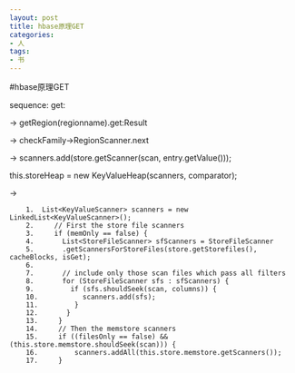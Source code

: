 ```yaml
---
layout: post
title: hbase原理GET
categories:
- 人
tags:
- 书
---
```




#hbase原理GET

sequence:
get:

-> getRegion(regionname).get:Result

-> checkFamily->RegionScanner.next

-> scanners.add(store.getScanner(scan, entry.getValue()));

   this.storeHeap = new KeyValueHeap(scanners, comparator);

-> 

		1.  List<KeyValueScanner> scanners = new LinkedList<KeyValueScanner>();  
		2.     // First the store file scanners  
		3.     if (memOnly == false) {  
		4.       List<StoreFileScanner> sfScanners = StoreFileScanner  
		5.       .getScannersForStoreFiles(store.getStorefiles(), cacheBlocks, isGet);  
		6.   
		7.       // include only those scan files which pass all filters  
		8.       for (StoreFileScanner sfs : sfScanners) {  
		9.         if (sfs.shouldSeek(scan, columns)) {  
		10.           scanners.add(sfs);  
		11.         }  
		12.       }  
		13.     }  
		14.     // Then the memstore scanners  
		15.     if ((filesOnly == false) && (this.store.memstore.shouldSeek(scan))) {  
		16.         scanners.addAll(this.store.memstore.getScanners());  
		17.     }  


